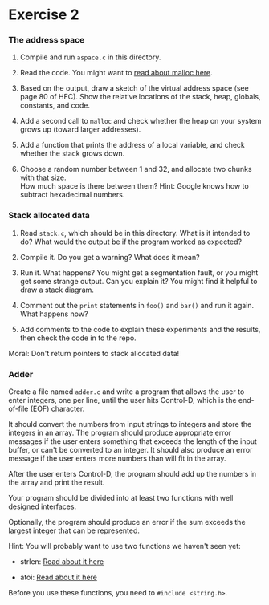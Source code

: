 # Exercise 2

### The address space

1. Compile and run `aspace.c` in this directory.

2. Read the code.  You might want to [read about malloc here](https://www.tutorialspoint.com/c_standard_library/c_function_malloc.htm).

3. Based on the output, draw a sketch of the virtual address space (see page 80 of HFC).  Show the relative locations of the stack, heap, globals, constants, and code.

4. Add a second call to `malloc` and check whether the heap on your system grows up (toward larger addresses).

5. Add a function that prints the address of a local variable, and check whether the stack grows down.  

6. Choose a random number between 1 and 32, and allocate two chunks with that size.  
How much space is there between them?  Hint: Google knows how to subtract hexadecimal numbers.

### Stack allocated data

1.  Read `stack.c`, which should be in this directory.  What is it
intended to do?  What would the output be if the program worked as
expected?

2.  Compile it.  Do you get a warning?  What does it mean?

3.  Run it.  What happens?  You might get a segmentation fault, or you might get
some strange output.  Can you explain it?  You might find it
helpful to draw a stack diagram.

4.  Comment out the `print` statements in `foo()` and `bar()` and run
it again.  What happens now?

5.  Add comments to the code to explain these experiments and the results,
then check the code in to the repo.

Moral: Don't return pointers to stack allocated data!


### Adder

Create a file named `adder.c` and write a program that allows the user to enter integers, one per line, until the user hits Control-D, which is the end-of-file (EOF) character.

It should convert the numbers from input strings to integers and store the integers in an array. The program should produce appropriate error messages if the user enters something that exceeds the length of the input buffer, or can't be converted to an integer.  It should also produce an error message if the user enters more numbers than will fit in the array.

After the user enters Control-D, the program should add up the numbers in the array and print the result.  

Your program should be divided into at least two functions with well designed interfaces.

Optionally, the program should produce an error if the sum exceeds the largest integer that can be represented.

Hint: You will probably want to use two functions we haven't seen yet:

* strlen: [Read about it here](https://www.tutorialspoint.com/c_standard_library/c_function_strlen.htm)

* atoi: [Read about it here](https://www.tutorialspoint.com/c_standard_library/c_function_atoi.htm)

Before you use these functions, you need to `#include <string.h>`.
